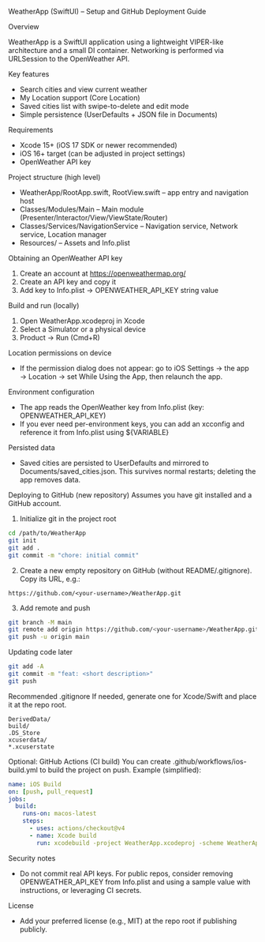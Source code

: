 WeatherApp (SwiftUI) – Setup and GitHub Deployment Guide

Overview

WeatherApp is a SwiftUI application using a lightweight VIPER-like architecture and a small DI container. Networking is performed via URLSession to the OpenWeather API.

Key features
- Search cities and view current weather
- My Location support (Core Location)
- Saved cities list with swipe-to-delete and edit mode
- Simple persistence (UserDefaults + JSON file in Documents)

Requirements
- Xcode 15+ (iOS 17 SDK or newer recommended)
- iOS 16+ target (can be adjusted in project settings)
- OpenWeather API key

Project structure (high level)
- WeatherApp/RootApp.swift, RootView.swift – app entry and navigation host
- Classes/Modules/Main – Main module (Presenter/Interactor/View/ViewState/Router)
- Classes/Services/NavigationService – Navigation service, Network service, Location manager
- Resources/ – Assets and Info.plist

Obtaining an OpenWeather API key
1) Create an account at https://openweathermap.org/
2) Create an API key and copy it
3) Add key to Info.plist → OPENWEATHER_API_KEY string value

Build and run (locally)
1) Open WeatherApp.xcodeproj in Xcode
2) Select a Simulator or a physical device
3) Product → Run (Cmd+R)

Location permissions on device
- If the permission dialog does not appear: go to iOS Settings → the app → Location → set While Using the App, then relaunch the app.

Environment configuration
- The app reads the OpenWeather key from Info.plist (key: OPENWEATHER_API_KEY)
- If you ever need per-environment keys, you can add an xcconfig and reference it from Info.plist using ${VARIABLE}

Persisted data
- Saved cities are persisted to UserDefaults and mirrored to Documents/saved_cities.json. This survives normal restarts; deleting the app removes data.

Deploying to GitHub (new repository)
Assumes you have git installed and a GitHub account.

1) Initialize git in the project root
```bash
cd /path/to/WeatherApp
git init
git add .
git commit -m "chore: initial commit"
```

2) Create a new empty repository on GitHub (without README/.gitignore). Copy its URL, e.g.:
```
https://github.com/<your-username>/WeatherApp.git
```

3) Add remote and push
```bash
git branch -M main
git remote add origin https://github.com/<your-username>/WeatherApp.git
git push -u origin main
```

Updating code later
```bash
git add -A
git commit -m "feat: <short description>"
git push
```

Recommended .gitignore
If needed, generate one for Xcode/Swift and place it at the repo root.
```gitignore
DerivedData/
build/
.DS_Store
xcuserdata/
*.xcuserstate
```

Optional: GitHub Actions (CI build)
You can create .github/workflows/ios-build.yml to build the project on push. Example (simplified):
```yaml
name: iOS Build
on: [push, pull_request]
jobs:
  build:
    runs-on: macos-latest
    steps:
      - uses: actions/checkout@v4
      - name: Xcode build
        run: xcodebuild -project WeatherApp.xcodeproj -scheme WeatherApp -sdk iphonesimulator -destination 'platform=iOS Simulator,name=iPhone 15' build | xcpretty
```

Security notes
- Do not commit real API keys. For public repos, consider removing OPENWEATHER_API_KEY from Info.plist and using a sample value with instructions, or leveraging CI secrets.

License
- Add your preferred license (e.g., MIT) at the repo root if publishing publicly.


